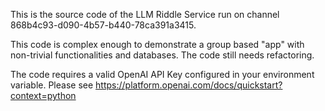 This is the source code of the LLM Riddle Service run on channel 868b4c93-d090-4b57-b440-78ca391a3415.

This code is complex enough to demonstrate a group based "app" with non-trivial functionalities and databases. The code still needs refactoring.

The code requires a valid OpenAI API Key configured in your environment variable. Please see https://platform.openai.com/docs/quickstart?context=python